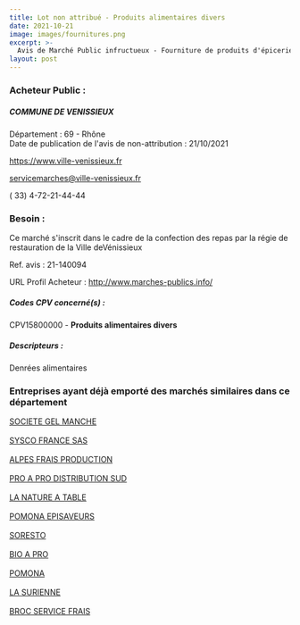 ```yaml
---
title: Lot non attribué - Produits alimentaires divers
date: 2021-10-21
image: images/fournitures.png
excerpt: >-
  Avis de Marché Public infructueux - Fourniture de produits d'épicerie pour les besoins de la Régie de restauration scolaireet sociale
layout: post
---
```


### Acheteur Public :
##### COMMUNE DE VENISSIEUX
Département : 69 - Rhône<br/>
Date de publication de l'avis de non-attribution : 21/10/2021


https://www.ville-venissieux.fr

servicemarches@ville-venissieux.fr

( 33) 4-72-21-44-44
### Besoin :

Ce marché s'inscrit dans le cadre de la confection des repas par la régie de restauration de la Ville deVénissieux

Ref. avis : 21-140094

URL Profil Acheteur : http://www.marches-publics.info/

##### Codes CPV concerné(s) :
CPV15800000 - **Produits alimentaires divers** <br/>

##### Descripteurs :
Denrées alimentaires <br/>

### Entreprises ayant déjà emporté des marchés similaires dans ce département
<a href="/entreprise-545/siren-314696386">SOCIETE GEL MANCHE</a><br/><br/>
<a href="/entreprise-545/siren-316807015">SYSCO FRANCE SAS</a><br/><br/>
<a href="/entreprise-548/siren-339341646">ALPES FRAIS PRODUCTION</a><br/><br/>
<a href="/entreprise-553/siren-385006234">PRO A PRO DISTRIBUTION SUD</a><br/><br/>
<a href="/entreprise-557/siren-411075773">LA NATURE A TABLE</a><br/><br/>
<a href="/entreprise-563/siren-476980321">POMONA EPISAVEURS</a><br/><br/>
<a href="/entreprise-570/siren-518251194">SORESTO</a><br/><br/>
<a href="/entreprise-571/siren-527731475">BIO A PRO</a><br/><br/>
<a href="/entreprise-572/siren-552044992">POMONA</a><br/><br/>
<a href="/entreprise-581/siren-847853231">LA SURIENNE</a><br/><br/>
<a href="/entreprise-582/siren-957521750">BROC SERVICE FRAIS</a><br/><br/>
